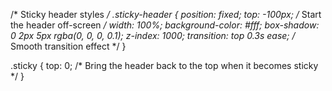 /* Sticky header styles */
.sticky-header {
  position: fixed;
  top: -100px; /* Start the header off-screen */
  width: 100%;
  background-color: #fff;
  box-shadow: 0 2px 5px rgba(0, 0, 0, 0.1);
  z-index: 1000;
  transition: top 0.3s ease; /* Smooth transition effect */
}

.sticky {
  top: 0; /* Bring the header back to the top when it becomes sticky */
}

